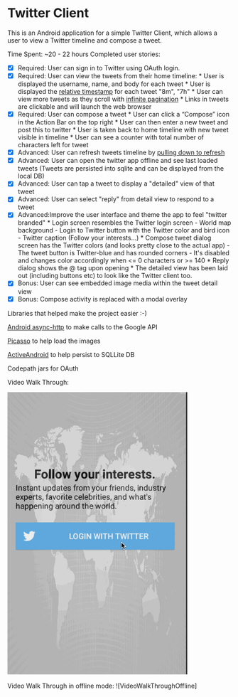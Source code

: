 # Twitter Client

This is an Android application for a simple Twitter Client, which allows a user to view a Twitter timeline and compose a tweet.

Time Spent: ~20 - 22 hours 
Completed user stories:

 * [x] Required: User can sign in to Twitter using OAuth login.
 * [x] Required: User can view the tweets from their home timeline:
       * User is displayed the username, name, and body for each tweet
       * User is displayed the [relative timestamp](https://gist.github.com/nesquena/f786232f5ef72f6e10a7) for each tweet "8m", "7h"
       * User can view more tweets as they scroll with [infinite pagination](http://guides.codepath.com/android/Endless-Scrolling-with-AdapterViews)
       * Links in tweets are clickable and will launch the web browser
 * [x] Required: User can compose a tweet
       * User can click a “Compose” icon in the Action Bar on the top right
       * User can then enter a new tweet and post this to twitter
       * User is taken back to home timeline with new tweet visible in timeline
       * User can see a counter with total number of characters left for tweet
 * [x] Advanced: User can refresh tweets timeline by [pulling down to refresh](http://guides.codepath.com/android/Implementing-Pull-to-Refresh-Guide)
 * [x] Advanced: User can open the twitter app offline and see last loaded tweets (Tweets are persisted into sqlite and can be displayed from the local DB) 
 * [x] Advanced: User can tap a tweet to display a "detailed" view of that tweet
 * [x] Advanced: User can select "reply" from detail view to respond to a tweet
 * [x] Advanced:Improve the user interface and theme the app to feel "twitter branded"
       * Login screen resembles the Twitter login screen
         - World map background
         - Login to Twitter button with the Twitter color and bird icon
         - Twitter caption (Follow your interests...) 
       * Compose tweet dialog screen has the Twitter colors (and looks pretty close to the actual app)
         - The tweet button is Twitter-blue and has rounded corners
         - It's disabled and changes color accordingly when <= 0 characters or >= 140 
       * Reply dialog shows the @ tag upon opening 
       * The detailed view has been laid out (including buttons etc) to look like the Twitter client too. 
 * [x] Bonus: User can see embedded image media within the tweet detail view
 * [x] Bonus: Compose activity is replaced with a modal overlay 
 
Libraries that helped make the project easier :-)

[Android async-http](http://loopj.com/android-async-http/) to make calls to the Google API

[Picasso](http://square.github.io/picasso/) to help load the images

[ActiveAndroid](https://github.com/pardom/ActiveAndroid/wiki/Getting-started) to help persist to SQLLite DB

Codepath jars for OAuth

Video Walk Through: 

![VideoWalkThrough](VideoWalkThroughForTwitterClient1.gif)

Video Walk Through in offline mode: 
![VideoWalkThroughOffline]
